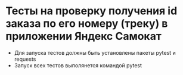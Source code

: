 ﻿# Тесты на проверку получения id заказа по его номеру (треку) в приложении Яндекс Самокат
- Для запуска тестов должны быть установлены пакеты pytest и requests
- Запуск всех тестов выполянется командой pytest